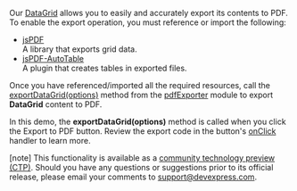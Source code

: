 Our [DataGrid](/Documentation/ApiReference/UI_Widgets/dxDataGrid/) allows you to easily and accurately export its contents to PDF. To enable the export operation, you must reference or import the following:

- <a href="https://github.com/MrRio/jsPDF" target="_blank">jsPDF</a>        
A library that exports grid data.
- <a href="https://github.com/simonbengtsson/jsPDF-AutoTable" target="_blank">jsPDF-AutoTable</a>        
A plugin that creates tables in exported files.

Once you have referenced/imported all the required resources, call the [exportDataGrid(options)](/Documentation/ApiReference/Common/Utils/pdfExporter/#exportDataGridoptions) method from the [pdfExporter](/Documentation/ApiReference/Common/Utils/pdfExporter/) module to export **DataGrid** content to PDF.

In this demo, the **exportDataGrid(options)** method is called when you click the Export to PDF button. Review the export code in the button's [onClick](/Documentation/ApiReference/UI_Widgets/dxButton/Configuration/#onClick) handler to learn more.

[note] This functionality is available as a <a href="https://www.devexpress.com/aboutus/pre-release.xml" target="_blank">community technology preview (CTP)</a>. Should you have any questions or suggestions prior to its official release, please email your comments to <a href="mailto:support@devexpress.com">support@devexpress.com</a>.
